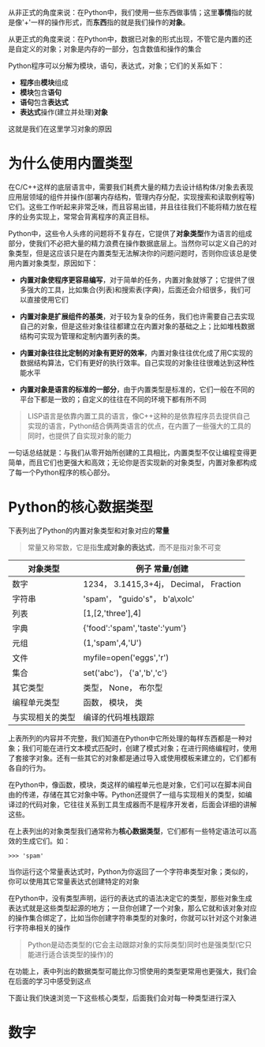 从非正式的角度来说：在Python中，我们使用一些东西做事情；这里**事情**指的就是像'+'一样的操作形式，而**东西**指的就是我们操作的**对象**。

从更正式的角度来说：在Python中，数据已对象的形式出现，不管它是内置的还是自定义的对象；对象是内存的一部分，包含数值和操作的集合

Python程序可以分解为模块，语句，表达式，对象；它们的关系如下：
* **程序**由**模块**组成
* **模块**包含**语句**
* **语句**包含**表达式**
* **表达式**操作(建立并处理)**对象**

这就是我们在这里学习对象的原因

# 为什么使用内置类型

在C/C++这样的底层语言中，需要我们耗费大量的精力去设计结构体/对象去表现应用层领域的组件并操作(部署内存结构，管理内存分配，实现搜索和读取例程等)它们。这些工作听起来非常乏味，而且容易出错，并且往往我们不能将精力放在程序的业务实现上，常常会背离程序的真正目标。

Python中，这些令人头疼的问题将不复存在，它提供了**对象类型**作为语言的组成部分，使我们不必把大量的精力浪费在操作数据底层上。当然你可以定义自己的对象类型，但是这应该只是在内置类型无法解决你的问题问题时，否则你应该总是使用内置对象类型，原因如下：

* **内置对象使程序更容易编写**，对于简单的任务，内置对象就够了；它提供了很多强大的工具，比如集合(列表)和搜索表(字典)，后面还会介绍很多，我们可以直接使用它们

* **内置对象是扩展组件的基类**，对于较为复杂的任务，我们也许需要自己去实现自己的对象，但是这些对象往往都建立在内置对象的基础之上；比如堆栈数据结构可实现为管理和定制内置列表的类。

* **内置对象往往比定制的对象有更好的效率**，内置对象往往优化成了用C实现的数据结构算法，它们有更好的执行效率。自己实现的对象往往很难达到这种性能水平

* **内置对象是语言的标准的一部分**，由于内置类型是标准的，它们一般在不同的平台下都是一致的；自定义的往往在不同的环境下都有所不同

> LISP语言是依靠内置工具的语言，像C++这种的是依靠程序员去提供自己实现的语言，Python结合俩两类语言的优点，在内置了一些强大的工具的同时，也提供了自实现对象的能力

一句话总结就是：与我们从零开始所创建的工具相比，内置类型不仅让编程变得更简单，而且它们也更强大和高效；无论你是否实现新的对象类型，内置对象都构成了每一个Python程序的核心部分。

# Python的核心数据类型

下表列出了Python的内置对象类型和对象对应的**常量**

> 常量又称常数，它是指**生成对象的表达式**，而不是指对象不可变

|对象类型|例子 常量/创建|
|---|---|
|数字|1234， 3.1415,3+4j， Decimal， Fraction|
|字符串|'spam'， "guido's"， b'a\xolc'|
|列表|[1,[2,'three'],4]|
|字典|{'food':'spam','taste':'yum'}|
|元组|(1,'spam',4,'U')|
|文件|myfile=open('eggs','r')|
|集合|set('abc')， {'a','b','c'}|
|其它类型|类型， None， 布尔型|
|编程单元类型|函数， 模块， 类|
|与实现相关的类型|编译的代码堆栈跟踪|

上表所列的内容并不完整，我们知道在Python中它所处理的每样东西都是一种对象；我们可能在进行文本模式匹配时，创建了模式对象；在进行网络编程时，使用了套接字对象。还有一些其它的对象都是通过导入或使用模板来建立的，它们都有各自的行为。

在Python中，像函数，模块，类这样的编程单元也是对象，它们可以在脚本间自由的传递，存储在其它对象中等。Python还提供了一组与实现相关的类型，如编译过的代码对象，它往往关系到工具生成器而不是程序开发者，后面会详细的讲解这些。

在上表列出的对象类型我们通常称为**核心数据类型**，它们都有一些特定语法可以高效的生成它们。如：
```
>>> 'spam'
```
当你运行这个常量表达式时，Python为你返回了一个字符串类型对象；类似的，你可以使用其它常量表达式创建特定的对象

在Python中，没有类型声明，运行的表达式的语法决定它的类型，那些对象生成表达式就是这些类型起源的地方；一旦你创建了一个对象，那么它就和该对象对应的操作集合绑定了，比如当你创建字符串类型的对象时，你就可以针对这个对象进行字符串相关的操作

> Python是动态类型的(它会主动跟踪对象的实际类型)同时也是强类型(它只能进行适合该类型的操作)的

在功能上，表中列出的数据类型可能比你习惯使用的类型更常用也更强大，我们会在后面的学习中感受到这点

下面让我们快速浏览一下这些核心类型，后面我们会对每一种类型进行深入

# 数字

